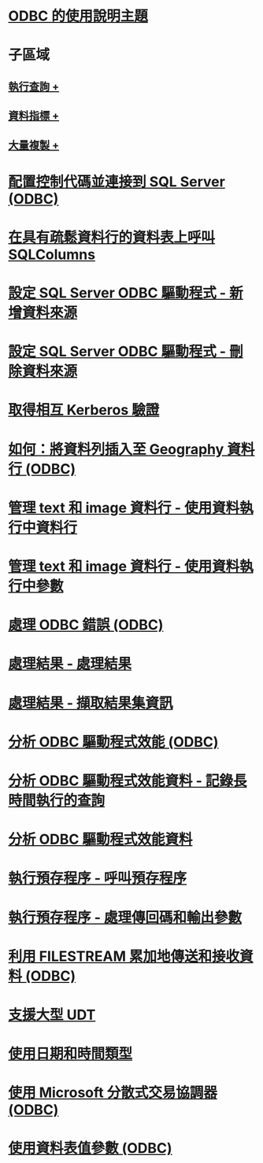 # [ODBC 的使用說明主題](odbc-how-to-topics.md)

# 子區域
## [執行查詢 +](../../relational-databases/native-client-odbc-how-to/execute-queries/executing-queries-how-to-topics-odbc.md)
## [資料指標 +](../../relational-databases/native-client-odbc-how-to/cursors/using-cursors-how-to-topics-odbc.md)
## [大量複製 +](../../relational-databases/native-client-odbc-how-to/bulk-copy/bulk-copying-with-the-sql-server-odbc-driver-how-to-topics-odbc.md)

# [配置控制代碼並連接到 SQL Server (ODBC)](allocate-handles-and-connect-to-sql-server-odbc.md)
# [在具有疏鬆資料行的資料表上呼叫 SQLColumns](call-sqlcolumns-on-a-table-with-sparse-columns.md)
# [設定 SQL Server ODBC 驅動程式 - 新增資料來源](configuring-the-sql-server-odbc-driver-add-a-data-source.md)
# [設定 SQL Server ODBC 驅動程式 - 刪除資料來源](configuring-the-sql-server-odbc-driver-delete-a-data-source.md)
# [取得相互 Kerberos 驗證](get-mutual-kerberos-authentication.md)
# [如何：將資料列插入至 Geography 資料行 (ODBC)](how-to-insert-rows-into-geography-column-odbc.md)
# [管理 text 和 image 資料行 - 使用資料執行中資料行](managing-text-and-image-columns-use-data-at-execution-columns.md)
# [管理 text 和 image 資料行 - 使用資料執行中參數](managing-text-and-image-columns-use-data-at-execution-parameters.md)
# [處理 ODBC 錯誤 (ODBC)](process-odbc-errors-odbc.md)
# [處理結果 - 處理結果](processing-results-process-results.md)
# [處理結果 - 擷取結果集資訊](processing-results-retrieve-result-set-information.md)
# [分析 ODBC 驅動程式效能 (ODBC)](profiling-odbc-driver-performance-odbc.md)
# [分析 ODBC 驅動程式效能資料 - 記錄長時間執行的查詢](profiling-odbc-driver-performance-data-log-long-running-queries.md)
# [分析 ODBC 驅動程式效能資料](profiling-odbc-driver-performance-data.md)
# [執行預存程序 - 呼叫預存程序](running-stored-procedures-call-stored-procedures.md)
# [執行預存程序 - 處理傳回碼和輸出參數](running-stored-procedures-process-return-codes-and-output-parameters.md)
# [利用 FILESTREAM 累加地傳送和接收資料 (ODBC)](send-and-receive-data-incrementally-with-filestream-odbc.md)
# [支援大型 UDT](support-for-large-udts.md)
# [使用日期和時間類型](use-date-and-time-types.md)
# [使用 Microsoft 分散式交易協調器 (ODBC)](use-microsoft-distributed-transaction-coordinator-odbc.md)
# [使用資料表值參數 (ODBC)](use-table-valued-parameters-odbc.md)
